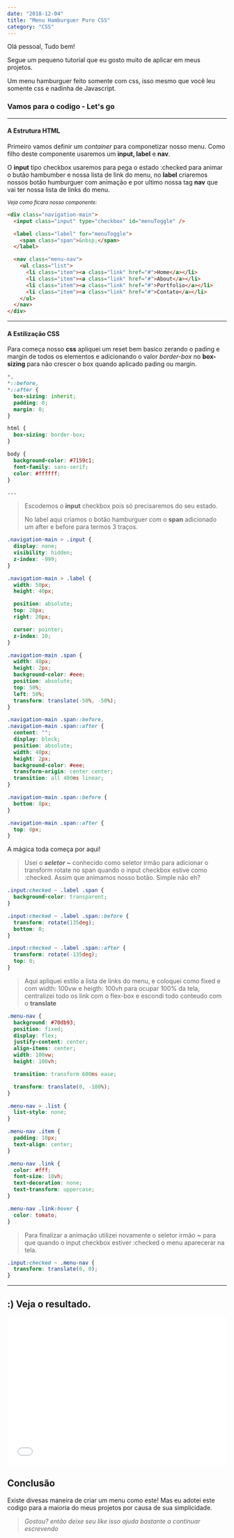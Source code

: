 ```yaml
---
date: "2018-12-04"
title: "Menu Hamburguer Puro CSS"
category: "CSS"
---
```


Olá pessoal, Tudo bem!

Segue um pequeno tutorial que eu gosto muito de aplicar em meus projetos.

Um menu hamburguer feito somente com css, isso mesmo que você leu somente css e nadinha de Javascript.

### Vamos para o codigo - Let's go

---

#### A Estrutura HTML

Primeiro vamos definir um _container_ para componetizar nosso menu. Como filho deste componente usaremos um **input, label** e **nav**.

O **input** tipo checkbox usaremos para pega o estado :checked para animar o butão hambumber e nossa lista de link do menu, no **label** criaremos nossos botão humburguer com animação e por ultimo nossa tag **nav** que vai ter nossa lista de links do menu.

_<small>Veja como ficara nosso componente:</small>_

```html
<div class="navigation-main">
  <input class="input" type="checkbox" id="menuToggle" />

  <label class="label" for="menuToggle">
    <span class="span">&nbsp;</span>
  </label>

  <nav class="menu-nav">
    <ul class="list">
      <li class="item"><a class="link" href="#">Home</a></li>
      <li class="item"><a class="link" href="#">About</a></li>
      <li class="item"><a class="link" href="#">Portfolio</a></li>
      <li class="item"><a class="link" href="#">Contato</a></li>
    </ul>
  </nav>
</div>
```

---

#### A Estilização CSS

Para começa nosso **css** apliquei um reset bem basico zerando o pading e margin de todos os elementos e adicionando o valor _border-box_ no **box-sizing** para não crescer o box quando aplicado pading ou margin.

```css
*,
*::before,
*::after {
  box-sizing: inherit;
  padding: 0;
  margin: 0;
}

html {
  box-sizing: border-box;
}

body {
  background-color: #7159c1;
  font-family: sans-serif;
  color: #ffffff;
}

...
```

> Escodemos o **input** checkbox pois só precisaremos do seu estado.
>
> No label aqui criamos o botão hamburguer com o **span** adicionado um after e before para termos 3 traços.

```css
.navigation-main > .input {
  display: none;
  visibility: hidden;
  z-index: -999;
}

.navigation-main > .label {
  width: 50px;
  height: 40px;

  position: absolute;
  top: 20px;
  right: 20px;

  cursor: pointer;
  z-index: 10;
}

.navigation-main .span {
  width: 40px;
  height: 2px;
  background-color: #eee;
  position: absolute;
  top: 50%;
  left: 50%;
  transform: translate(-50%, -50%);
}

.navigation-main .span::before,
.navigation-main .span::after {
  content: "";
  display: block;
  position: absolute;
  width: 40px;
  height: 2px;
  background-color: #eee;
  transform-origin: center center;
  transition: all 400ms linear;
}

.navigation-main .span::before {
  bottom: 8px;
}

.navigation-main .span::after {
  top: 8px;
}
```

A mágica toda começa por aqui!

> Usei o **_seletor ~_** conhecido como seletor irmão para adicionar o transform rotate
> no span quando o input checkbox estive como :checked. Assim que animamos nosso botão.
> Simple não eh?

```css
.input:checked ~ .label .span {
  background-color: transparent;
}

.input:checked ~ .label .span::before {
  transform: rotate(135deg);
  bottom: 0;
}

.input:checked ~ .label .span::after {
  transform: rotate(-135deg);
  top: 0;
}
```

> Aqui apliquei estilo a lista de links do menu, e coloquei como fixed e com width: 100vw e heigth: 100vh para ocupar 100% da tela, centralizei todo os link com o flex-box e escondi todo conteudo com o **translate**

```css
.menu-nav {
  background: #70db93;
  position: fixed;
  display: flex;
  justify-content: center;
  align-items: center;
  width: 100vw;
  height: 100vh;

  transition: transform 600ms ease;

  transform: translate(0, -100%);
}

.menu-nav > .list {
  list-style: none;
}

.menu-nav .item {
  padding: 10px;
  text-align: center;
}

.menu-nav .link {
  color: #fff;
  font-size: 10vh;
  text-decoration: none;
  text-transform: uppercase;
}

.menu-nav .link:hover {
  color: tomato;
}
```

> Para finalizar a animação utilizei novamente o seletor irmão **~** para que quando o input checkbox estiver :checked o menu aparecerar na tela.

```css
.input:checked ~ .menu-nav {
  transform: translate(0, 0);
}
```

---

## :) Veja o resultado.

<iframe height='339' scrolling='no' title='Menu Hamburgue Puro CSS' src='//codepen.io/alexandrersantos/embed/KrYrGX/?height=339&theme-id=dark&default-tab=result' frameborder='no' allowtransparency='true' allowfullscreen='true' style='width: 100%;'>See the Pen <a href='https://codepen.io/alexandrersantos/pen/KrYrGX/'>Menu Hamburgue Puro CSS</a> by Alexandre Ramos | Creative Front-End Developer (<a href='https://codepen.io/alexandrersantos'>@alexandrersantos</a>) on <a href='https://codepen.io'>CodePen</a>.
</iframe>

## Conclusão

Existe divesas maneira de criar um menu como este! Mas eu adotei este codigo para a maioria do meus projetos por causa de sua simplicidade.

> _Gostou? então deixe seu like isso ajuda bastante a continuar escrevendo_
